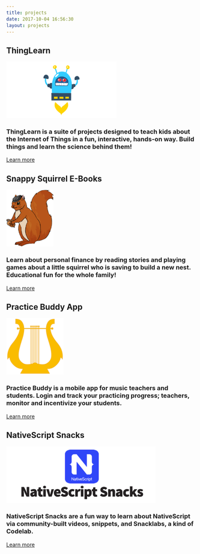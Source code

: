```yaml
---
title: projects
date: 2017-10-04 16:56:30
layout: projects
---
```

<section class="link_container">
<div class="link_row"><div class="6u 12u(narrower)"><section class="link_box special projects"><h2 class="page_title_text">ThingLearn</h2><img src="./images/thinglearn_logo.png" style="max-height:150px"><h3>ThingLearn is a suite of projects designed to teach kids about the Internet of Things in a fun, interactive, hands-on way. Build things and learn the science behind them!</h3><a class="project_button" href="http://www.thinglearn.com">Learn more</a></section>
</div><div class="6u 12u(narrower)"><section class="link_box special projects"><h2 class="page_title_text">Snappy Squirrel E-Books</h2><img src="./images/snappy_logo.png" style="max-height:150px"><h3>Learn about personal finance by reading stories and playing games about a little squirrel who is saving to build a new nest. Educational fun for the whole family!</h3><a class="project_button" href="http://www.snappysquirrel.com">Learn more</a></section></div></div><!--row 2--><div class="link_row"><div class="6u 12u(narrower)"><section class="link_box special projects"><h2 class="page_title_text">Practice Buddy App</h2><img src="./images/practicebuddy_logo.png" style="max-height:150px"><h3>Practice Buddy is a mobile app for music teachers and students. Login and track your practicing progress; teachers, monitor and incentivize your students.</h3><a class="project_button" href="http://www.practicebuddyapp.com">Learn more</a></section>
</div><div class="6u 12u(narrower)"><section class="link_box special projects"><h2 class="page_title_text">NativeScript Snacks</h2><img src="./images/nssnacks_logo.png" style="max-height:150px"><h3>NativeScript Snacks are a fun way to learn about NativeScript via community-built videos, snippets, and Snacklabs, a kind of Codelab.</h3><a class="project_button" href="http://www.nativescriptsnacks.com">Learn more</a></section></div></div>
</section>
    